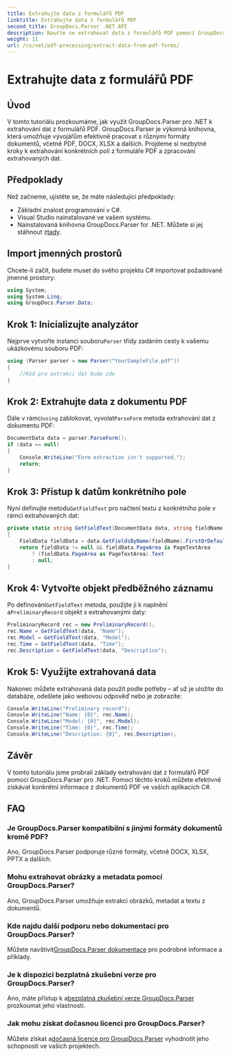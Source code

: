 ```yaml
---
title: Extrahujte data z formulářů PDF
linktitle: Extrahujte data z formulářů PDF
second_title: GroupDocs.Parser .NET API
description: Naučte se extrahovat data z formulářů PDF pomocí GroupDocs.Parser for .NET. Podrobný průvodce s příklady kódu a často kladenými dotazy.
weight: 11
url: /cs/net/pdf-processing/extract-data-from-pdf-forms/
---
```


# Extrahujte data z formulářů PDF

## Úvod
V tomto tutoriálu prozkoumáme, jak využít GroupDocs.Parser pro .NET k extrahování dat z formulářů PDF. GroupDocs.Parser je výkonná knihovna, která umožňuje vývojářům efektivně pracovat s různými formáty dokumentů, včetně PDF, DOCX, XLSX a dalších. Projdeme si nezbytné kroky k extrahování konkrétních polí z formuláře PDF a zpracování extrahovaných dat.
## Předpoklady
Než začneme, ujistěte se, že máte následující předpoklady:
- Základní znalost programování v C#.
- Visual Studio nainstalované ve vašem systému.
- Nainstalovaná knihovna GroupDocs.Parser for .NET. Můžete si jej stáhnout z[tady](https://releases.groupdocs.com/parser/net/).

## Import jmenných prostorů
Chcete-li začít, budete muset do svého projektu C# importovat požadované jmenné prostory:
```csharp
using System;
using System.Linq;
using GroupDocs.Parser.Data;
```
## Krok 1: Inicializujte analyzátor
 Nejprve vytvořte instanci souboru`Parser` třídy zadáním cesty k vašemu ukázkovému souboru PDF:
```csharp
using (Parser parser = new Parser("YourSampleFile.pdf"))
{
    //Kód pro extrakci dat bude zde
}
```
## Krok 2: Extrahujte data z dokumentu PDF
 Dále v rámci`using` zablokovat, vyvolat`ParseForm` metoda extrahování dat z dokumentu PDF:
```csharp
DocumentData data = parser.ParseForm();
if (data == null)
{
    Console.WriteLine("Form extraction isn't supported.");
    return;
}
```
## Krok 3: Přístup k datům konkrétního pole
 Nyní definujte metodu`GetFieldText` pro načtení textu z konkrétního pole v rámci extrahovaných dat:
```csharp
private static string GetFieldText(DocumentData data, string fieldName)
{
    FieldData fieldData = data.GetFieldsByName(fieldName).FirstOrDefault();
    return fieldData != null && fieldData.PageArea is PageTextArea
        ? (fieldData.PageArea as PageTextArea).Text
        : null;
}
```
## Krok 4: Vytvořte objekt předběžného záznamu
 Po definování`GetFieldText` metoda, použijte ji k naplnění a`PreliminaryRecord` objekt s extrahovanými daty:
```csharp
PreliminaryRecord rec = new PreliminaryRecord();
rec.Name = GetFieldText(data, "Name");
rec.Model = GetFieldText(data, "Model");
rec.Time = GetFieldText(data, "Time");
rec.Description = GetFieldText(data, "Description");
```
## Krok 5: Využijte extrahovaná data
Nakonec můžete extrahovaná data použít podle potřeby – ať už je uložíte do databáze, odešlete jako webovou odpověď nebo je zobrazíte:
```csharp
Console.WriteLine("Preliminary record");
Console.WriteLine("Name: {0}", rec.Name);
Console.WriteLine("Model: {0}", rec.Model);
Console.WriteLine("Time: {0}", rec.Time);
Console.WriteLine("Description: {0}", rec.Description);
```

## Závěr
V tomto tutoriálu jsme probrali základy extrahování dat z formulářů PDF pomocí GroupDocs.Parser pro .NET. Pomocí těchto kroků můžete efektivně získávat konkrétní informace z dokumentů PDF ve vašich aplikacích C#.

## FAQ
### Je GroupDocs.Parser kompatibilní s jinými formáty dokumentů kromě PDF?
Ano, GroupDocs.Parser podporuje různé formáty, včetně DOCX, XLSX, PPTX a dalších.
### Mohu extrahovat obrázky a metadata pomocí GroupDocs.Parser?
Ano, GroupDocs.Parser umožňuje extrakci obrázků, metadat a textu z dokumentů.
### Kde najdu další podporu nebo dokumentaci pro GroupDocs.Parser?
 Můžete navštívit[GroupDocs.Parser dokumentace](https://tutorials.groupdocs.com/parser/net/) pro podrobné informace a příklady.
### Je k dispozici bezplatná zkušební verze pro GroupDocs.Parser?
 Ano, máte přístup k a[bezplatná zkušební verze GroupDocs.Parser](https://releases.groupdocs.com/) prozkoumat jeho vlastnosti.
### Jak mohu získat dočasnou licenci pro GroupDocs.Parser?
 Můžete získat a[dočasná licence pro GroupDocs.Parser](https://purchase.groupdocs.com/temporary-license/) vyhodnotit jeho schopnosti ve vašich projektech.